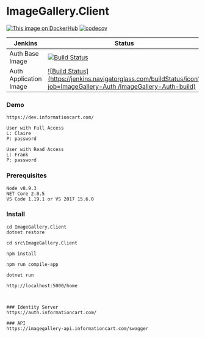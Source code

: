 # ImageGallery.Client

[![This image on DockerHub](https://img.shields.io/docker/pulls/stuartshay/imagegallery-client.svg)](https://hub.docker.com/r/stuartshay/imagegallery-client/)
[![codecov](https://codecov.io/gh/stuartshay/ImageGallery.Client/branch/master/graph/badge.svg)](https://codecov.io/gh/stuartshay/ImageGallery.Client)


 Jenkins | Status  
------------ | -------------
Auth Base Image | [![Build Status](https://jenkins.navigatorglass.com/buildStatus/icon?job=ImageGallery-Auth/ImageGallery-Auth-base)](https://jenkins.navigatorglass.com/job/ImageGallery-Auth/job/ImageGallery-Auth-base/)
Auth Application Image | [![Build Status](https://jenkins.navigatorglass.com/buildStatus/icon?job=ImageGallery-Auth /ImageGallery-Auth-build)](https://jenkins.navigatorglass.com/job/ImageGallery-Auth/job/ImageGallery-Auth-build/)

### Demo
```
https://dev.informationcart.com/

User with Full Access 
L: Claire
P: password

User with Read Access 
L: Frank
P: password

```

### Prerequisites

```
Node v8.9.3
NET Core 2.0.5
VS Code 1.19.1 or VS 2017 15.6.0
```

### Install

```
cd ImageGallery.Client
dotnet restore

cd src\ImageGallery.Client

npm install

npm run compile-app

dotnet run

http://localhost:5000/home
```


```


### Identity Server
https://auth.informationcart.com/
      
### API
https://imagegallery-api.informationcart.com/swagger
